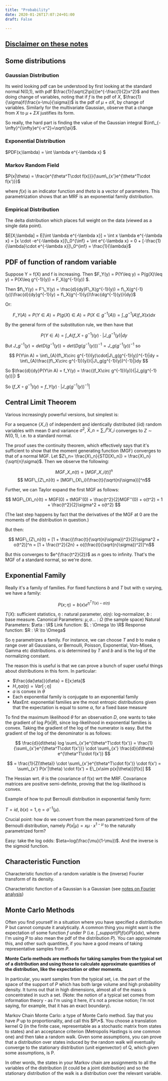 ```yaml
---
title: "Probability"
date: 2020-01-26T17:07:24+01:00
draft: False

---
```


<script type="text/javascript" async
  src="https://cdn.mathjax.org/mathjax/latest/MathJax.js?config=TeX-AMS-MML_HTMLorMML">
  MathJax.Hub.Config({
  tex2jax: {
    inlineMath: [['$','$'], ['\\(','\\)']],
    displayMath: [['$$','$$']],
    processEscapes: true,
    processEnvironments: true,
    skipTags: ['script', 'noscript', 'style', 'textarea', 'pre'],
    TeX: { equationNumbers: { autoNumber: "AMS" },
         extensions: ["AMSmath.js", "AMSsymbols.js"] }
  }
  });
  MathJax.Hub.Queue(function() {
    // Fix <code> tags after MathJax finishes running. This is a
    // hack to overcome a shortcoming of Markdown. Discussion at
    // https://github.com/mojombo/jekyll/issues/199
    var all = MathJax.Hub.getAllJax(), i;
    for(i = 0; i < all.length; i += 1) {
        all[i].SourceElement().parentNode.className += ' has-jax';
    }
  });

  MathJax.Hub.Config({
  // Autonumbering by mathjax
  TeX: { equationNumbers: { autoNumber: "AMS" } }
  });

</script>

## [Disclaimer on these notes](/maths/purposeofthesenotes)

$\newcommand{\R}{\mathbb{R}}$
$\newcommand{\C}{\mathbb{C}}$
$\newcommand{\N}{\mathbb{N}}$
$\newcommand{\Z}{\mathbb{Z}}$

## Some distributions

### Gaussian Distribution

Its weird looking pdf can be understood by first looking at the standard normal N(0,1), with pdf $\frac{1}{\sqrt{2\pi)}}e^{-\frac{1}{2}x^2}$ and then doing change of variables, noting that if $f$ is the pdf of $X$, $\frac{1}{\sigma}f(\frac{x-\mu}{\sigma})$ is the pdf of $\mu + \sigma X$, by change of variables.
Similarly for the multivariate Gaussian, observe that a change from $X$ to $\mu + \Sigma X$ justifies its form.

So really, the hard part is finding the value of the Gaussian integral $\int\_{-\infty}^{\infty}e^{-x^2}=\sqrt{\pi}$.



### Exponential Distribution

$PDF(x;\lambda) = \int \lambda e^{-\lambda x} $

### Markov Random Field

$P(x|\theta) = \frac{e^{\theta^T\cdot f(x)}}{\sum\_{x'}e^{\theta^T\cdot f(x')}}$

where $f(x)$ is an indicator function and $theta$ is a vector of parameters. This parametrization shows that an MRF is an exponential family distribution.

### Empirical Distribution

The delta distribution which places full weight on the data (viewed as a single data point).


$E[X;\lambda] = E[\int \lambda e^{-\lambda x}] = \int x \lambda e^{-\lambda x} = [x \cdot -e^{-\lambda x}]\_0^{\inf} + \int e^{-\lambda x} = 0 + [-\frac{1}{\lambda}\cdot e^{-\lambda x}]\_0^{inf} = \frac{1}{\lambda}$

## PDF of function of random variable

Suppose Y = f(X) and f is increasing. Then $F\_Y(y) = P(Y\leq y) =  P(g(X)\leq y) = P(X\leq g^{-1}(y)) = F\_X(g^{-1}(y)) $.

Then $f\_Y(y) = F'\_Y(y) = \frac{d}{dy}F\_X(g^{-1}(y)) = f\_X(g^{-1}(y))\frac{d}{dy}g^{-1}(y) =  f\_X(g^{-1}(y))\frac{dg^{-1}(y)}{dy}$

Or:

$$ F\_Y(A) = P(Y\in A) = P(g(X)\in A) = P(X\in g^{-1}(A)) = \int\_{g^{-1}(A)}f\_X(x)dx $$

By the general form of the substitution rule, we then have that

$$ P(Y\in A) = \int\_{A}(f\_X\circ g^{-1})(y)\cdot|J\_{g^{-1}}(y)|dy $$

But $J\_{g^{-1}}(y) = det D(g^{-1}(y)) = det (Dg(g^{-1}(y)))^{-1} = J\_g(g^{-1}(y))^{-1}$ so

$$ P(Y\in A) = \int\_{A}(f\_X\circ g^{-1})(y)\cdot|J\_g(g^{-1}(y))^{-1}|dy = \int\_{A}\frac{(f\_X\circ g^{-1})(y)}{|J\_g(g^{-1}(y))^{-1}|}dy $$

So $\frac{d}{dy}P(Y\in A) = f\_Y(y) = \frac{(f\_X\circ g^{-1})(y)}{|J\_g(g^{-1}(y))|} $

So $(f\_X\circ g^{-1})(y) = f\_Y(y)\cdot|J\_g(g^{-1}(y))^{-1}|$

## Central Limit Theorem

Various increasingly powerful versions, but simplest is:

For a sequence $\{X\_i\}$ of independent and identically distributed (iid) random variables with mean $0$ and variance $\sigma^2$, $\bar{X}\_n=\sum\_i^nX\_i$ converges to $Z \sim N(0,1)$, i.e. to a standard normal.

The proof uses the continuity theorem, which effectively says that it's sufficient to show that the moment generating function (MGF) converges to that of a normal MGF. Let $Z\_n= \frac{X\_n}{STD[X\_n]} = \frac{X\_n}{\sqrt{n}\sigma}$. Then we observe the following:

$$MGF\_{X\_n}(t) = [MGF\_{X\_i}(t)]^n $$
$$ MGF\_{Z\_n}(t) = [MGF\_{X\_i}(\frac{t}{\sqrt{n}\sigma})]^n$$

Further, we can Taylor expand the first MGF as follows:

$$ MGF\_{X\_n}(t) = MGF(0) + tMGF'(0) + \frac{t^2}{2}MGF''(0) + o(t^2) = 1 + \frac{t^2}{2}\sigma^2 + o(t^2) $$

(The last step happens by fact that the derivatives of the MGF at $0$ are the moments of the distribution in question.)

But then:

$$ MGF\_{Z\_n}(t) = [1 + \frac{(\frac{t}{\sqrt{n}\sigma})^2}{2}\sigma^2 + o(t^2)]^n = [1 + \frac{t^2}{2n} + o((\frac{t}{\sqrt{n}\sigma})^2)]^n$$

But this converges to $e^{\frac{t^2}{2}}$ as $n$ goes to infinity. That's the MGF of a standard normal, so we're done.

## Exponential Family

Really it's a family of families. For fixed functions $b$ and $T$ but with $\eta$ varying, we have a family:

$$P(x;\eta) = b(x)e^{\eta^TT(x)-a(\eta)}$$

$T(X)$: sufficient statistics, $\eta$ : natural parameter, $a(\eta)$: log-normalizer, $b$ : base measure.
Canonical Parameters: $\mu,\sigma...$ : $\Omega$ (the sample space)
Natural Parameters: $\eta : \R$
Link function: $L : \Omega \to \R$
Response function: $R : \R \to \Omega$

So $\eta$ parametrizes a family. For instance, we can choose $T$ and $b$ to make $\eta$ range over all Gaussians, or Bernoulli, Poisson, Exponential, Von-Mises, Gamma etc distributions. $a$ is determined by $T$ and $b$ and is the log of the normalizing constant.

The reason this is useful is that we can prove a bunch of super useful things about distributions in this form. In particular:

- $\frac{da(\eta)}{d\eta} = E[x;\eta]$
- $H\_{\eta}a(\eta) = Var[\cdot;\eta]$
- $a$ is convex in $\theta$
- Each exponential family is conjugate to an exponential family
- MaxEnt: exponential families are the most entropic distributions given that the expectation is equal to some $\alpha$, for a fixed base measure

To find the maximum likelihood $\theta$ for an observation $D$, one wants to take the gradient of log $P(x|\theta)$, since log-likelihood in exponential families is convex. Taking the gradient of the log of the numerator is easy. But the gradient of the log of the denominator is as follows:

$$ \frac{d}{d\theta} log \sum\_{x'}e^{\theta^T\cdot f(x')} = \frac{1}{\sum\_{x'}e^{\theta^T\cdot f(x')}}
  \cdot \sum\_{x'} \frac{d}{d\theta} e^{\theta^T\cdot f(x')}  $$

$$ = \frac{1}{Z(\theta)} \cdot \sum\_{x'}e^{\theta^T\cdot f(x')} \cdot f(x') =  \sum\_{x'} P(x'|\theta) \cdot f(x') = E\_{x\sim p(x|\theta)}[f(x)]  $$

The Hessian wrt. $\theta$ is the covariance of f(x) wrt the MRF. Covariance matrices are positive semi-definite, proving that the log-likelihood is convex.

Example of how to put Bernoulli distribution in exponential family form:

$T=id$, $b(x)=1, \eta=\sigma^{-1}(\mu)$.

Crucial point: how do we convert from the mean parametrized form of the Bernoulli distribution, namely $P(x|\mu) = x\mu\cdot x^{1-\mu}$ to the naturally parametrized form?

Easy: take the log odds: $\eta=log(\frac{\mu}{1-\mu})$. And the inverse is the sigmoid function.

## Characteristic Function

Characteristic function of a random variable is the (inverse) Fourier transform of its density.

Characteristic function of a Gaussian is a Gaussian (see [notes on Fourier analysis](/maths/fourier))


## Monte Carlo Methods

Often you find yourself in a situation where you have specified a distribution P but cannot compute it analytically. A common thing you might want is the expectation of some function $f$ under P (i.e. $\int\_{support(P)} f(x)P(x)dx)$, where I'm using $P$ to also mean the pdf of the distribution $P$). You can approximate this, and other such quantities, if you have a good means of taking representative samples from $P$.

**Monte Carlo methods are methods for taking samples from the typical set of a distribution and using those to calculate approximate quantities of the distribution, like the expectation or other moments.**

In particular, you want samples from the typical set, i.e. the part of the space of the support of $P$ which has both large volume and high probability density. It turns out that in high dimensions, almost all of the mass is concentrated in such a set. (Note: the notion of a typical set comes from information theory - as I'm using it here, it's not a precise notion; I'm not saying, for example, that it has an exact boundary).


Markov Chain Monte Carlo: a type of Monte Carlo method. Say that you have $P$ up to proportionality, and call this $P\*$. You choose a translation kernel Q (in the finite case, representable as a stochastic matrix from states to states) and an acceptance criterion (Metropolis Hastings is one common one) and then take a random walk. Given some assumptions, you can prove that a distribution over states induced by the random walk will eventually converge to the stationary distribution (unit eigenvector) of Q, which given some assumptions, is P.

In other words, the states in your Markov chain are assignments to all the variables of the distribution (it could be a joint distribution) and so the stationary distribution of the walk is a distribution over the relevant variable.
